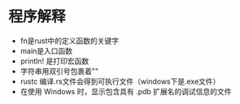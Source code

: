 # 程序解释
- fn是rust中的定义函数的关键字
- main是入口函数
- println! 是打印宏函数
- 字符串用双引号包裹着""
- rustc 编译.rs文件会得到可执行文件（windows下是.exe文件）
- 在使用 Windows 时，显示包含具有 .pdb 扩展名的调试信息的文件
